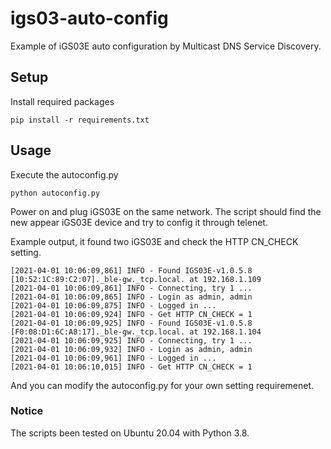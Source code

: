 # igs03-auto-config
Example of iGS03E auto configuration by Multicast DNS Service Discovery.

## Setup
Install required packages
```
pip install -r requirements.txt
```

## Usage

Execute the autoconfig.py
```
python autoconfig.py
```

Power on and plug iGS03E on the same network.
The script should find the new appear iGS03E device and try to config it through telenet.

Example output, it found two iGS03E and check the HTTP CN_CHECK setting.
```
[2021-04-01 10:06:09,861] INFO - Found IGS03E-v1.0.5.8 [10:52:1C:89:C2:07]._ble-gw._tcp.local. at 192.168.1.109
[2021-04-01 10:06:09,861] INFO - Connecting, try 1 ...
[2021-04-01 10:06:09,865] INFO - Login as admin, admin
[2021-04-01 10:06:09,875] INFO - Logged in ...
[2021-04-01 10:06:09,924] INFO - Get HTTP CN_CHECK = 1
[2021-04-01 10:06:09,925] INFO - Found IGS03E-v1.0.5.8 [F0:08:D1:6C:A8:17]._ble-gw._tcp.local. at 192.168.1.104
[2021-04-01 10:06:09,925] INFO - Connecting, try 1 ...
[2021-04-01 10:06:09,932] INFO - Login as admin, admin
[2021-04-01 10:06:09,961] INFO - Logged in ...
[2021-04-01 10:06:10,015] INFO - Get HTTP CN_CHECK = 1
```

And you can modify the autoconfig.py for your own setting requiremenet.

### Notice

The scripts been tested on Ubuntu 20.04 with Python 3.8.


